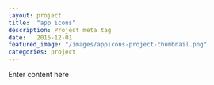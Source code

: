 ```yaml
---
layout: project
title:  "app icons"
description: Project meta tag
date:   2015-12-01
featured_image: "/images/appicons-project-thumbnail.png"
categories: project
---
```


Enter content here

